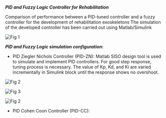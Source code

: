 ***PID and Fuzzy Logic Controller for Rehabilitation***

Comparison of performance between a PID-tuned controller and a fuzzy controller for the development of rehabilitation exoskeletons
The simulation of the developed controller has been carried out using Matlab/Simulink

![Fig 1](https://user-images.githubusercontent.com/96347878/162259389-4400e43f-bd2a-4799-a121-76d91cd96dff.png)

***PID and Fuzzy Logic simulation configuration:***
* PID Ziegler Nichols Controller (PID-ZN): 
Matlab SISO design tool is used to simulate and implement PID controllers. For good step response, tuning process is necessary. The value of Kp, Kd, and Ki are varied incrementally in Simulink block until the response shows no overshoot.

![Fig 2](https://user-images.githubusercontent.com/96347878/162265100-7f7967b2-1d5c-4655-a6cb-6af059be2bb0.PNG)

![Fig 3](https://user-images.githubusercontent.com/96347878/162269387-a472d9a4-4364-47ea-8245-ba9504440c86.PNG)

![Fig 2](https://user-images.githubusercontent.com/96347878/162275035-f5b5e006-77b4-416b-b155-d3705f260395.PNG)

* PID Cohen Coon Controller (PID-CC): 
